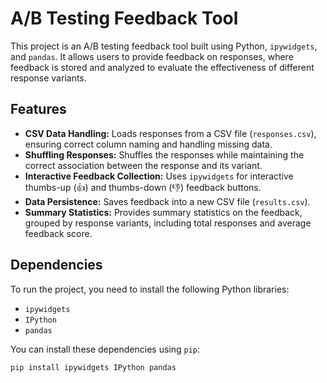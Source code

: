 # A/B Testing Feedback Tool

This project is an A/B testing feedback tool built using Python, `ipywidgets`, and `pandas`. It allows users to provide feedback on responses, where feedback is stored and analyzed to evaluate the effectiveness of different response variants.

## Features

- **CSV Data Handling:** Loads responses from a CSV file (`responses.csv`), ensuring correct column naming and handling missing data.
- **Shuffling Responses:** Shuffles the responses while maintaining the correct association between the response and its variant.
- **Interactive Feedback Collection:** Uses `ipywidgets` for interactive thumbs-up (👍) and thumbs-down (👎) feedback buttons.
- **Data Persistence:** Saves feedback into a new CSV file (`results.csv`).
- **Summary Statistics:** Provides summary statistics on the feedback, grouped by response variants, including total responses and average feedback score.

## Dependencies

To run the project, you need to install the following Python libraries:

- `ipywidgets`
- `IPython`
- `pandas`

You can install these dependencies using `pip`:

```bash
pip install ipywidgets IPython pandas
